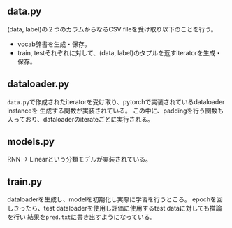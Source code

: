 ## data.py
(data, label)の２つのカラムからなるCSV fileを受け取り以下のことを行う。

- vocab辞書を生成・保存。
- train, testそれぞれに対して、(data, label)のタプルを返すiteratorを生成・保存。


## dataloader.py
`data.py`で作成されたiteratorを受け取り、pytorchで実装されているdataloader instanceを
生成する関数が実装されている。
この中に、paddingを行う関数も入っており、dataloaderのiterateごとに実行される。

## models.py
RNN -> Linearという分類モデルが実装されている。

## train.py
dataloaderを生成し、modelを初期化し実際に学習を行うところ。
epochを回しきったら、test dataloaderを使用し評価に使用するtest dataに対しても推論を行い
結果を`pred.txt`に書き出すようになっている。

